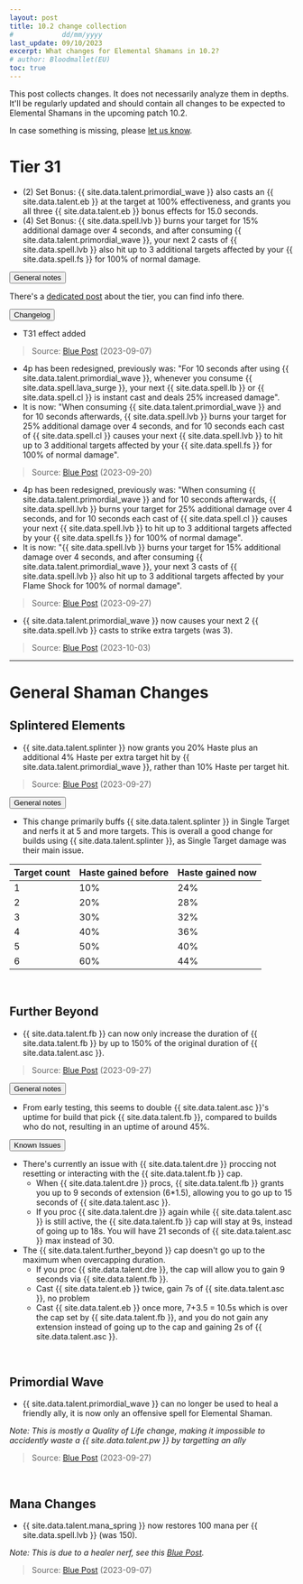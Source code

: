 ```yaml
---
layout: post
title: 10.2 change collection
#            dd/mm/yyyy
last_update: 09/10/2023
excerpt: What changes for Elemental Shamans in 10.2?
# author: Bloodmallet(EU)
toc: true
---
```


This post collects changes. It does not necessarily analyze them in depths. It'll be regularly updated and should contain all changes to be expected to Elemental Shamans in the upcoming patch 10.2.

In case something is missing, please [let us know](https://discord.gg/VA7wXVx).


# Tier 31
- (2) Set Bonus: {{ site.data.talent.primordial_wave }} also casts an {{ site.data.talent.eb }} at the target at 100% effectiveness, and grants you all three {{ site.data.talent.eb }} bonus effects for 15.0 seconds.
- (4) Set Bonus: {{ site.data.spell.lvb }} burns your target for 15% additional damage over 4 seconds, and after consuming {{ site.data.talent.primordial_wave }}, your next 2 casts of {{ site.data.spell.lvb }} also hit up to 3 additional targets affected by your {{ site.data.spell.fs }} for 100% of normal damage.


<div class="accordion mb-4" id="tier-31">
  <div class="card">
    <div class="card-header" id="tier-31-general">
      <div class="h2 mb-0">
        <button class="btn btn-link btn-block text-left collapsed" type="button" data-toggle="collapse" data-target="#tier-31-general-body" aria-expanded="false" aria-controls="tier-31-general-body">
          General notes
        </button>
      </div>
    </div>
    <div id="tier-31-general-body" class="collapse" aria-labelledby="tier-31-general" data-parent="#tier-31">
      <div class="card-body" markdown="1">

There's a [dedicated post](https://stormearthandlava.com/blog/2023/09/28/t31-set-discussion.html) about the tier, you can find info there.

</div>
    </div>
  </div>
  <div class="card">
    <div class="card-header" id="tier-31-changelog">
      <div class="h2 mb-0">
        <button class="btn btn-link btn-block text-left collapsed" type="button" data-toggle="collapse" data-target="#tier-31-changelog-body" aria-expanded="false" aria-controls="tier-31-changelog-body">
          Changelog
        </button>
      </div>
    </div>
    <div id="tier-31-changelog-body" class="collapse" aria-labelledby="tier-31-changelog" data-parent="#tier-31">
      <div class="card-body" markdown="1">

- T31 effect added

> Source: [Blue Post](https://us.forums.blizzard.com/en/wow/t/class-sets-in-guardians-of-the-dream/1666443) (2023-09-07)

- 4p has been redesigned, previously was: "For 10 seconds after using {{ site.data.talent.primordial_wave }}, whenever you consume {{ site.data.spell.lava_surge }}, your next {{ site.data.spell.lb }} or {{ site.data.spell.cl }} is instant cast and deals 25% increased damage".
- It is now: "When consuming {{ site.data.talent.primordial_wave }} and for 10 seconds afterwards, {{ site.data.spell.lvb }} burns your target for 25% additional damage over 4 seconds, and for 10 seconds each cast of {{ site.data.spell.cl }} causes your next {{ site.data.spell.lvb }} to hit up to 3 additional targets affected by your {{ site.data.spell.fs }} for 100% of normal damage".

> Source: [Blue Post](https://us.forums.blizzard.com/en/wow/t/guardians-of-the-dream-ptr-development-notes/1666552/5) (2023-09-20)

- 4p has been redesigned, previously was: "When consuming {{ site.data.talent.primordial_wave }} and for 10 seconds afterwards, {{ site.data.spell.lvb }} burns your target for 25% additional damage over 4 seconds, and for 10 seconds each cast of {{ site.data.spell.cl }} causes your next {{ site.data.spell.lvb }} to hit up to 3 additional targets affected by your {{ site.data.spell.fs }} for 100% of normal damage".
- It is now: "{{ site.data.spell.lvb }} burns your target for 15% additional damage over 4 seconds, and after consuming {{ site.data.talent.primordial_wave }}, your next 3 casts of {{ site.data.spell.lvb }} also hit up to 3 additional targets affected by your Flame Shock for 100% of normal damage".

> Source: [Blue Post](https://us.forums.blizzard.com/en/wow/t/guardians-of-the-dream-ptr-development-notes/1666552/6) (2023-09-27)

- {{ site.data.talent.primordial_wave }} now causes your next 2 {{ site.data.spell.lvb }} casts to strike extra targets (was 3).

> Source: [Blue Post](https://us.forums.blizzard.com/en/wow/t/guardians-of-the-dream-ptr-development-notes/1666552/8) (2023-10-03)

</div>
    </div>
  </div>
</div>

<hr>

# General Shaman Changes

## Splintered Elements

- {{ site.data.talent.splinter }} now grants you 20% Haste plus an additional 4% Haste per extra target hit by {{ site.data.talent.primordial_wave }}, rather than 10% Haste per target hit.

> Source: [Blue Post](https://us.forums.blizzard.com/en/wow/t/guardians-of-the-dream-ptr-development-notes/1666552/6) (2023-09-27)

<div class="card">
  <div class="card-header" id="spe">
    <div class="h2 mb-0">
      <button class="btn btn-link btn-block text-left collapsed" type="button" data-toggle="collapse" data-target="#spe-body" aria-expanded="false" aria-controls="spe-body">
        General notes
      </button>
    </div>
  </div>
  <div id="spe-body" class="collapse" aria-labelledby="spe">
    <div class="card-body" markdown="1">

- This change primarily buffs {{ site.data.talent.splinter }} in Single Target and nerfs it at 5 and more targets. This is overall a good change for builds using {{ site.data.talent.splinter }}, as Single Target damage was their main issue.


Target count | Haste gained before | Haste gained now
--- | --- | ---
1 | 10% | 24%
2 | 20% | 28%
3 | 30% | 32%
4 | 40% | 36%
5 | 50% | 40%
6 | 60% | 44%

</div>
  </div>
</div>



<br>

## Further Beyond

- {{ site.data.talent.fb }} can now only increase the duration of {{ site.data.talent.fb }} by up to 150% of the original duration of {{ site.data.talent.asc }}.

> Source: [Blue Post](https://us.forums.blizzard.com/en/wow/t/guardians-of-the-dream-ptr-development-notes/1666552/6) (2023-09-27)

<div class="accordion mb-4" id="further-beyond">
  <div class="card">
    <div class="card-header" id="fb">
      <div class="h2 mb-0">
        <button class="btn btn-link btn-block text-left collapsed" type="button" data-toggle="collapse" data-target="#fb-body" aria-expanded="false" aria-controls="fb-body">
          General notes
        </button>
      </div>
    </div>
    <div id="fb-body" class="collapse" aria-labelledby="fb">
      <div class="card-body" markdown="1">

- From early testing, this seems to double {{ site.data.talent.asc }}'s uptime for build that pick {{ site.data.talent.fb }}, compared to builds who do not, resulting in an uptime of around 45%.

</div>
    </div>
  </div>
  <div class="card">
    <div class="card-header" id="fb-issues">
      <div class="h2 mb-0">
        <button class="btn btn-link btn-block text-left collapsed" type="button" data-toggle="collapse" data-target="#fb-issues-body" aria-expanded="false" aria-controls="fb-issues-body">
          Known Issues
        </button>
      </div>
    </div>
    <div id="fb-issues-body" class="collapse" aria-labelledby="fb-issues">
      <div class="card-body" markdown="1">

- There's currently an issue with {{ site.data.talent.dre }} proccing not resetting or interacting with the {{ site.data.talent.fb }} cap.
  - When {{ site.data.talent.dre }} procs, {{ site.data.talent.fb }} grants you up to 9 seconds of extension (6*1.5), allowing you to go up to 15 seconds of {{ site.data.talent.asc }}.
  - If you proc {{ site.data.talent.dre }} again while {{ site.data.talent.asc }} is still active, the {{ site.data.talent.fb }} cap will stay at 9s, instead of going up to 18s. You will have 21 seconds of {{ site.data.talent.asc }} max instead of 30.
- The {{ site.data.talent.further_beyond }} cap doesn't go up to the maximum when overcapping duration.
  - If you proc {{ site.data.talent.dre }}, the cap will allow you to gain 9 seconds via {{ site.data.talent.fb }}.
  - Cast {{ site.data.talent.eb }} twice, gain 7s of {{ site.data.talent.asc }}, no problem
  - Cast {{ site.data.talent.eb }} once more, 7+3.5 = 10.5s which is over the cap set by {{ site.data.talent.fb }}, and you do not gain any extension instead of going up to the cap and gaining 2s of {{ site.data.talent.asc }}.

</div>
    </div>
  </div>
</div>

<br>

## Primordial Wave

- {{ site.data.talent.primordial_wave }} can no longer be used to heal a friendly ally, it is now only an offensive spell for Elemental Shaman.

*Note: This is mostly a Quality of Life change, making it impossible to accidently waste a {{ site.data.talent.pw }} by targetting an ally*

> Source: [Blue Post](https://us.forums.blizzard.com/en/wow/t/guardians-of-the-dream-ptr-development-notes/1666552/6) (2023-09-27)

<br>

## Mana Changes

- {{ site.data.talent.mana_spring }} now restores 100 mana per {{ site.data.spell.lvb }} (was 150).

*Note: This is due to a healer nerf, see this [Blue Post](https://us.forums.blizzard.com/en/wow/t/healing-throughput-and-mana-generation-in-guardians-of-the-dream/1666444).*

> Source: [Blue Post](https://us.forums.blizzard.com/en/wow/t/guardians-of-the-dream-ptr-development-notes/1666552/1) (2023-09-07)
